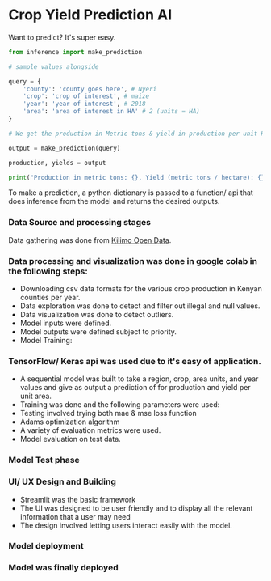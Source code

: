 # Crop Yield Prediction AI
Want to predict? It's super easy.

```python
from inference import make_prediction

# sample values alongside

query = {
    'county': 'county goes here', # Nyeri
    'crop': 'crop of interest', # maize
    'year': 'year of interest', # 2018
    'area': 'area of interest in HA' # 2 (units = HA)
}

# We get the production in Metric tons & yield in production per unit HA

output = make_prediction(query)

production, yields = output

print("Production in metric tons: {}, Yield (metric tons / hectare): {}".format(production, yields))
```

To make a prediction, a python dictionary is passed to a function/ api that does inference from the model and returns the desired outputs.

### Data Source and processing stages
  Data gathering was done from [Kilimo Open Data](http://kilimodata.developlocal.org/dataset/?organization=crops).

### Data processing and visualization was done in google colab in the following steps:

* Downloading csv data formats for the various crop production in Kenyan counties per year.
* Data exploration was done to detect and filter out illegal and null values.
* Data visualization was done to detect outliers.
* Model inputs were defined.
* Model outputs were defined subject to priority.
* Model Training:

### TensorFlow/ Keras api was used due to it's easy of application.

* A sequential model was built to take a region, crop, area units, and year values and give as output a prediction of for production and yield per unit area.
* Training was done and the following parameters were used:
* Testing involved trying both mae & mse loss function
* Adams optimization algorithm
* A variety of evaluation metrics were used.
* Model evaluation on test data.

### Model Test phase

### UI/ UX Design and Building

* Streamlit was the basic framework
* The UI was designed to be user friendly and to display all the relevant information that a user may need
* The design involved letting users interact easily with the model.

### Model deployment

### Model was finally deployed
